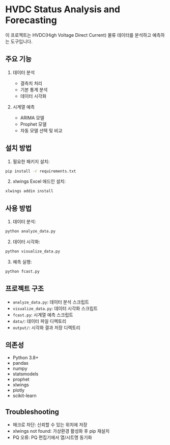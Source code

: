 # HVDC Status Analysis and Forecasting

이 프로젝트는 HVDC(High Voltage Direct Current) 물류 데이터를 분석하고 예측하는 도구입니다.

## 주요 기능

1. 데이터 분석
   - 결측치 처리
   - 기본 통계 분석
   - 데이터 시각화

2. 시계열 예측
   - ARIMA 모델
   - Prophet 모델
   - 자동 모델 선택 및 비교

## 설치 방법

1. 필요한 패키지 설치:
```bash
pip install -r requirements.txt
```

2. xlwings Excel 애드인 설치:
```bash
xlwings addin install
```

## 사용 방법

1. 데이터 분석:
```bash
python analyze_data.py
```

2. 데이터 시각화:
```bash
python visualize_data.py
```

3. 예측 실행:
```bash
python fcast.py
```

## 프로젝트 구조

- `analyze_data.py`: 데이터 분석 스크립트
- `visualize_data.py`: 데이터 시각화 스크립트
- `fcast.py`: 시계열 예측 스크립트
- `data/`: 데이터 파일 디렉토리
- `output/`: 시각화 결과 저장 디렉토리

## 의존성

- Python 3.8+
- pandas
- numpy
- statsmodels
- prophet
- xlwings
- plotly
- scikit-learn

## Troubleshooting
- 매크로 차단: 신뢰할 수 있는 위치에 저장
- xlwings not found: 가상환경 활성화 후 pip 재설치
- PQ 오류: PQ 편집기에서 열/시트명 동기화